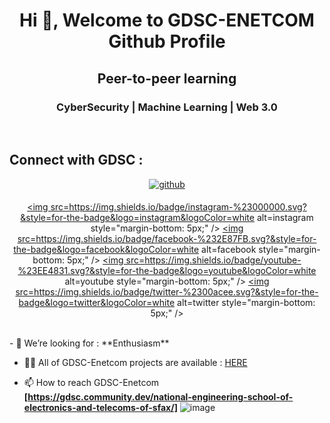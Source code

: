 
<h1 align="center">Hi 👋, Welcome to GDSC-ENETCOM Github Profile</h1>
<h2 align="center">Peer-to-peer learning</h2>
<h3 align="center"> CyberSecurity | Machine Learning | Web 3.0  </h3>

<br/>  


## Connect with GDSC  :
<div align="center">
<a href="https://github.com/GDSC-ENETCOM" target="_blank">
<img src=https://img.shields.io/badge/github-%2324292e.svg?&style=for-the-badge&logo=github&logoColor=white alt=github style="margin-bottom: 5px;" />
  
<a href="https://instagram.com/gdsc_enetcom
" target="_blank">
<img src=https://img.shields.io/badge/instagram-%23000000.svg?&style=for-the-badge&logo=instagram&logoColor=white alt=instagram style="margin-bottom: 5px;" />
</a>
<a href="https://www.facebook.com/Google Developer Student Club - Enet'com" target="_blank">
<img src=https://img.shields.io/badge/facebook-%232E87FB.svg?&style=for-the-badge&logo=facebook&logoColor=white alt=facebook style="margin-bottom: 5px;" />
</a>
<a href="https://www.youtube.com/user/GDSCENETCOM" target="_blank">
<img src=https://img.shields.io/badge/youtube-%23EE4831.svg?&style=for-the-badge&logo=youtube&logoColor=white alt=youtube style="margin-bottom: 5px;" />
</a>
<a href="https://twitter.com/GDscEnet" target="_blank">
<img src=https://img.shields.io/badge/twitter-%2300acee.svg?&style=for-the-badge&logo=twitter&logoColor=white alt=twitter style="margin-bottom: 5px;" />
</a>  
</div>  
  

<br/>  
- 🤝 We’re looking for : **Enthusiasm**

- 👨‍💻 All of GDSC-Enetcom projects are available : [HERE](HERE)

- 📫 How to reach GDSC-Enetcom **[https://gdsc.community.dev/national-engineering-school-of-electronics-and-telecoms-of-sfax/]**
![image](https://github.com/GDSC-ENETCOM/GDSC-ENETCOM/assets/147444033/d6ebf4ab-4e7c-4703-8d08-f7c9a0194b0a)
